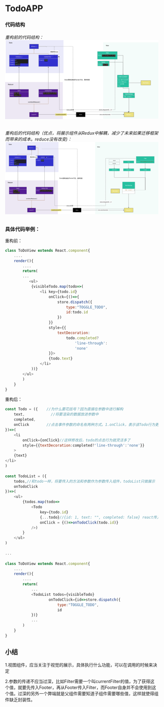 # TodoAPP

### 代码结构

###### 重构前的代码结构：![](/assets/todoAPP结构图.png)

###### 重构后的代码结构（优点，将展示组件从Redux中解耦，减少了未来如果迁移框架而带来的成本。reduce没有改变\)：![](/assets/todoAPP重构后的代码.png)

### 具体代码举例：

重构前：

```js
class ToDoView extends React.component{
    ....
    render(){
        ....
        return(
        ...
           <ul>
            {visibleTodo.map(todo=>(
                <li key={todo.id} 
                    onClick={()=>{
                        store.dispatch({
                            type:"TOGGLE_TODO",
                            id:todo.id
                        })
                    }} 
                    style={{
                        textDecoration:
                            todo.completed?
                                'line-through':
                                'none'
                    }}>
                    {todo.text}
                </li>
            ))} 
        </ul> 
        )
    }
}
```

重构后：

```js
const Todo = ({    //为什么要花括号？因为直接在参数中进行解构
    text,            //将要渲染的数据放进参数中
    completed,
    onClick        //点击事件参数的命名有两种方式。1.onClick，表示该Todo行为更灵活 2.onToggleClick，表明该点击是一个特定行为
})=>(
    <li 
        onClick={onClick}//这样修改后，todo的点击行为就灵活多了
        style={{textDecoration:completed?'line-through':'none'}}
    >
    {text}
</li>
)

const TodoList = ({
    todos,//和todo一样，将要传入的方法和参数作为参数传入组件，todoList只做展示
    onTodoClick
})=>(
    <ul>
        {todos.map(todo=>
            <Todo
                key={todo.id}
                {...todo}//{id: 1, text: "", completed: false} react传入state和对象解构
                onClick = {()=>onTodoClick(todo.id)}
            />)       
        }
    </ul>
)

...

class ToDoView extends React.component{
    ....
    render(){
        ....
        return(
            ...
            <TodoList todos={visibleTodo} 
                    onTodoClick={id=>store.dispatch({
                        type:"TOGGLE_TODO",
                        id
            })}
            ...
        )
    }
}
```

## 小结

1.视图组件，应当关注于视觉的展示，具体执行什么功能，可以在调用的时候来决定

2.参数的传递不应当过深，比如Filter需要一个叫currentFilter的值，为了获得这个值，就要先传入Footer，再从Footer传入Filter，而Footer自身并不会使用到这个值。过深的另外一个弊端就是父组件需要知道子组件需要哪些值，这样就使得组件缺乏封装性。

